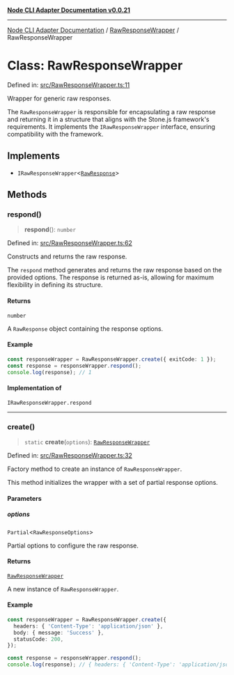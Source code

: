 [**Node CLI Adapter Documentation v0.0.21**](../../README.md)

***

[Node CLI Adapter Documentation](../../modules.md) / [RawResponseWrapper](../README.md) / RawResponseWrapper

# Class: RawResponseWrapper

Defined in: [src/RawResponseWrapper.ts:11](https://github.com/stonemjs/node-cli-adapter/blob/ef52e5bf0dd08467e3b24c3d05bfc766eee30472/src/RawResponseWrapper.ts#L11)

Wrapper for generic raw responses.

The `RawResponseWrapper` is responsible for encapsulating a raw response
and returning it in a structure that aligns with the Stone.js framework's requirements.
It implements the `IRawResponseWrapper` interface, ensuring compatibility with the framework.

## Implements

- `IRawResponseWrapper`\<[`RawResponse`](../../declarations/type-aliases/RawResponse.md)\>

## Methods

### respond()

> **respond**(): `number`

Defined in: [src/RawResponseWrapper.ts:62](https://github.com/stonemjs/node-cli-adapter/blob/ef52e5bf0dd08467e3b24c3d05bfc766eee30472/src/RawResponseWrapper.ts#L62)

Constructs and returns the raw response.

The `respond` method generates and returns the raw response based on
the provided options. The response is returned as-is, allowing for
maximum flexibility in defining its structure.

#### Returns

`number`

A `RawResponse` object containing the response options.

#### Example

```typescript
const responseWrapper = RawResponseWrapper.create({ exitCode: 1 });
const response = responseWrapper.respond();
console.log(response); // 1
```

#### Implementation of

`IRawResponseWrapper.respond`

***

### create()

> `static` **create**(`options`): [`RawResponseWrapper`](RawResponseWrapper.md)

Defined in: [src/RawResponseWrapper.ts:32](https://github.com/stonemjs/node-cli-adapter/blob/ef52e5bf0dd08467e3b24c3d05bfc766eee30472/src/RawResponseWrapper.ts#L32)

Factory method to create an instance of `RawResponseWrapper`.

This method initializes the wrapper with a set of partial response options.

#### Parameters

##### options

`Partial`\<`RawResponseOptions`\>

Partial options to configure the raw response.

#### Returns

[`RawResponseWrapper`](RawResponseWrapper.md)

A new instance of `RawResponseWrapper`.

#### Example

```typescript
const responseWrapper = RawResponseWrapper.create({
  headers: { 'Content-Type': 'application/json' },
  body: { message: 'Success' },
  statusCode: 200,
});

const response = responseWrapper.respond();
console.log(response); // { headers: { 'Content-Type': 'application/json' }, body: { message: 'Success' }, statusCode: 200 }
```
